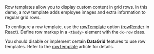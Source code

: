 Row templates allow you to display custom content in grid rows. In this demo, a row template adds employee images and extra information to regular grid rows.

To configure a row template, use the [rowTemplate](/Documentation/ApiReference/UI_Widgets/dxDataGrid/Configuration/#rowTemplate) option ([rowRender](/Documentation/ApiReference/UI_Widgets/dxDataGrid/Configuration/#rowRender) in React). Define row markup in a `<tbody>` element with the `dx-row` class.

You should disable or implement certain **DataGrid** features to use row templates. Refer to the [rowTemplate](/Documentation/ApiReference/UI_Widgets/dxDataGrid/Configuration/#rowTemplate) article for details.
